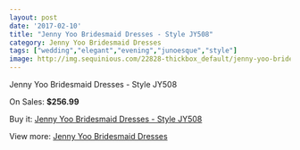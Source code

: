 ```yaml
---
layout: post
date: '2017-02-10'
title: "Jenny Yoo Bridesmaid Dresses - Style JY508"
category: Jenny Yoo Bridesmaid Dresses
tags: ["wedding","elegant","evening","junoesque","style"]
image: http://img.sequinious.com/22828-thickbox_default/jenny-yoo-bridesmaid-dresses-style-jy508.jpg
---
```

Jenny Yoo Bridesmaid Dresses - Style JY508

On Sales: **$256.99**
<a href="https://www.sequinious.com/jenny-yoo-bridesmaid-dresses/10039-jenny-yoo-bridesmaid-dresses-style-jy508.html"><amp-img layout="responsive" width="600" height="600" src="//img.sequinious.com/22828-thickbox_default/jenny-yoo-bridesmaid-dresses-style-jy508.jpg" alt="Jenny Yoo Bridesmaid Dresses - Style JY508 0" /></a>
<a href="https://www.sequinious.com/jenny-yoo-bridesmaid-dresses/10039-jenny-yoo-bridesmaid-dresses-style-jy508.html"><amp-img layout="responsive" width="600" height="600" src="//img.sequinious.com/22830-thickbox_default/jenny-yoo-bridesmaid-dresses-style-jy508.jpg" alt="Jenny Yoo Bridesmaid Dresses - Style JY508 1" /></a>
<a href="https://www.sequinious.com/jenny-yoo-bridesmaid-dresses/10039-jenny-yoo-bridesmaid-dresses-style-jy508.html"><amp-img layout="responsive" width="600" height="600" src="//img.sequinious.com/22829-thickbox_default/jenny-yoo-bridesmaid-dresses-style-jy508.jpg" alt="Jenny Yoo Bridesmaid Dresses - Style JY508 2" /></a>

Buy it: [Jenny Yoo Bridesmaid Dresses - Style JY508](https://www.sequinious.com/jenny-yoo-bridesmaid-dresses/10039-jenny-yoo-bridesmaid-dresses-style-jy508.html "Jenny Yoo Bridesmaid Dresses - Style JY508")

View more: [Jenny Yoo Bridesmaid Dresses](https://www.sequinious.com/79-Jenny-Yoo-Bridesmaid-Dresses "Jenny Yoo Bridesmaid Dresses")